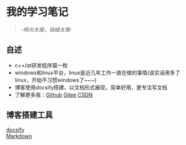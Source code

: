 # 我的学习笔记

> *-時光太瘦，指縫太寬-*

## 自述

- c++/qt研发程序猿一枚
- windows和linux平台，linux是近几年工作一直在做的事情(说实话用多了linux，开始不习惯windows了~~~)
- 博客使用docsify搭建，以文档形式展现，简单好用，更专注写文档
- 了解更多我：[Github](https://github.com/xionglinlin/)  [Gitee](https://gitee.com/xlinlin)  [CSDN](https://blog.csdn.net/u011720508)

## 博客搭建工具

[docsify](https://docsify.js.org/#/zh-cn/)  
[Markdown](https://markdown.com.cn/)  
